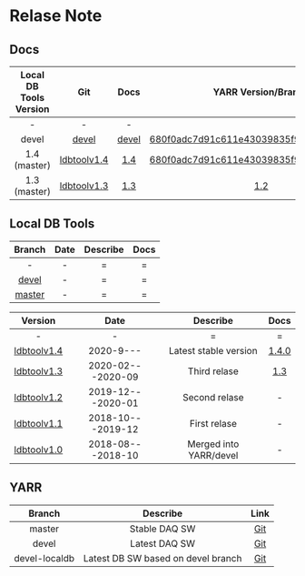 # Relase Note

## Docs

|Local DB Tools Version|Git                                                                        |Docs                                                  |YARR Version/Branch                                 |
|:--------------------:|:-------------------------------------------------------------------------:|:----------------------------------------------------:|:--------------------------------------------------:|
|-                     |-                                                                          |-                                                      |                                                    |
|devel                 |[devel](https://localdb-docs.readthedocs.io/en/devel/)                     |[devel](https://localdb-docs.readthedocs.io/en/devel/)|[680f0adc7d91c611e43039835f92eae7c50da830](https://gitlab.cern.ch/YARR/YARR/-/commit/680f0adc7d91c611e43039835f92eae7c50da830)|
|1.4 (master)           |[ldbtoolv1.4](https://gitlab.cern.ch/YARR/localdb-tools/-/tree/ldbtoolv1.4)|[1.4](https://localdb-docs.readthedocs.io/en/1.4/)    |[680f0adc7d91c611e43039835f92eae7c50da830](https://gitlab.cern.ch/YARR/YARR/-/commit/680f0adc7d91c611e43039835f92eae7c50da830)|
|1.3 (master)          |[ldbtoolv1.3](https://gitlab.cern.ch/YARR/localdb-tools/-/tree/ldbtoolv1.3)|[1.3](https://localdb-docs.readthedocs.io/en/1.3/)    |[1.2](https://gitlab.cern.ch/YARR/YARR/-/tree/v1.2) |

## Local DB Tools

|Branch                                                                     |Date             |Describe              |Docs                                                |
|:-------------------------------------------------------------------------:|:---------------:|:--------------------:|:--------------------------------------------------:|
|-                                                                          |-                |=                     |=                                                   |
|[devel](https://gitlab.cern.ch/YARR/localdb-tools/-/tree/devel)            |-                |=                     |=                                                   |
|[master](https://gitlab.cern.ch/YARR/localdb-tools/-/tree/master)          |-                |=                     |=                                                   |

|Version                                                                    |Date             |Describe              |Docs                                                |
|:-------------------------------------------------------------------------:|:---------------:|:--------------------:|:--------------------------------------------------:|
|-                                                                          |-                |=                     |=                                                   |
|[ldbtoolv1.4](https://gitlab.cern.ch/YARR/localdb-tools/-/tree/ldbtoolv1.4)|2020-9---        |Latest stable version |[1.4.0](https://localdb-docs.readthedocs.io/en/1.4/)                                               |
|[ldbtoolv1.3](https://gitlab.cern.ch/YARR/localdb-tools/-/tree/ldbtoolv1.3)|2020-02---2020-09|Third relase          |[1.3](https://localdb-docs.readthedocs.io/en/1.3/)|
|[ldbtoolv1.2](https://gitlab.cern.ch/YARR/localdb-tools/-/tree/ldbtoolv1.2)|2019-12---2020-01|Second relase         |-                                                   |
|[ldbtoolv1.1](https://gitlab.cern.ch/YARR/localdb-tools/-/tree/ldbtoolv1.1)|2018-10---2019-12|First relase          |-                                                   |
|[ldbtoolv1.0](https://gitlab.cern.ch/YARR/localdb-tools/-/tree/ldbtoolv1.0)|2018-08---2018-10|Merged into YARR/devel|-                                                   |

## YARR

|Branch       |Describe                          |Link                                                        |
|:-----------:|:--------------------------------:|:----------------------------------------------------------:|
|master       |Stable DAQ SW                     |[Git](https://gitlab.cern.ch/YARR/YARR/tree/master)         |
|devel        |Latest DAQ SW                     |[Git](https://gitlab.cern.ch/YARR/YARR/tree/devel)          |
|devel-localdb|Latest DB SW based on devel branch|[Git](https://gitlab.cern.ch/YARR/YARR/tree/devel-localdb)  |
